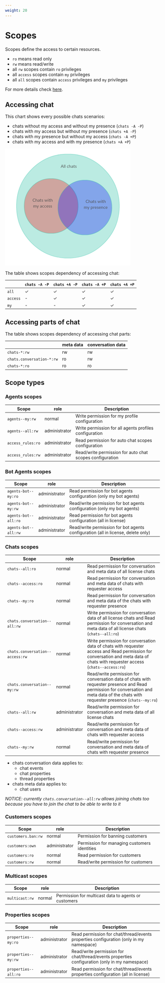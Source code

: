 ```yaml
---
weight: 20
---
```


# Scopes

Scopes define the access to certain resources.

- `ro` means read only
- `rw` means read/write
- all `rw` scopes contain `ro` privileges
- all `access` scopes contain `my` privileges
- all `all` scopes contain `access` privileges and `my` privileges


For more details check [here](../services/sso/typedef.go).

## Accessing chat 

This chart shows every possible chats scenarios:

- chats without my access and without my presence (`chats -A -P`)
- chats with my access but without my presence (`chats +A -P`)
- chats with my presence but without my access (`chats -A +P`)
- chats with my access and with my presence (`chats +A +P`)

![](./chats.png)

The table shows scopes dependency of accessing chat:

|          | `chats -A -P` | `chats +A -P` | `chats -A +P` | `chats +A +P` |
| -------- | ------------- | ------------- | ------------- | ------------- |
| `all`    | ✓             | ✓             | ✓             | ✓             |
| `access` | -             | ✓             | ✓             | ✓             |
| `my`     | -             | -             | ✓             | ✓             |

## Accessing parts of chat 

The table shows scopes dependency of accessing chat parts:

|                           | meta data | conversation data |
| ------------------------- | --------- | ----------------- |
| `chats-*:rw`              | rw        | rw                |
| `chats.conversation-*:rw` | ro        | rw                |
| `chats-*:ro`              | ro        | ro                |

## Scope types

### Agents scopes

| Scope            | role          | Description                                            |
| ---------------- | ------------- | ------------------------------------------------------ |
| `agents--my:rw`  | normal        | Write permission for my profile configuration          |
| `agents--all:rw` | administrator | Write permission for all agents profiles configuration |
| `access_rules:ro` | administrator | Read permission for auto chat scopes configuration       |
| `access_rules:rw` | administrator | Read/write permission for auto chat scopes configuration |

### Bot Agents scopes

| Scope                | role          | Description                                                                      |
| -------------------- | ------------- | -------------------------------------------------------------------------------- |
| `agents-bot--my:ro`  | administrator | Read permission for bot agents configuration (only my bot agents)                |
| `agents-bot--my:rw`  | administrator | Read/write permission for bot agents configuration (only my bot agents)          |
| `agents-bot--all:ro` | administrator | Read permission for bot agents configuration (all in license)                    |
| `agents-bot--all:rw` | administrator | Read/write permission for bot agents configuration (all in license, delete only) |

### Chats scopes

| Scope                           | role          | Description                                                                                                                                                                           |
| ------------------------------- | ------------- | ------------------------------------------------------------------------------------------------------------------------------------------------------------------------------------- |
| `chats--all:ro`                 | normal        | Read permission for conversation and meta data of all license chats                                                                                                                   |
| `chats--access:ro`              | normal        | Read permission for conversation and meta data of chats with requester access                                                                                                         |
| `chats--my:ro`                  | normal        | Read permission for conversation and meta data of the chats with requester presence                                                                                                   |
| `chats.conversation--all:rw`    | normal        | Write permission for conversation data of all license chats and Read permission for conversation and meta data of all license chats (`chats--all:ro`)                                 |
| `chats.conversation--access:rw` | normal        | Write permission for conversation data of chats with requester access and Read permission for conversation and meta data of chats with requester access (`chats--access:ro`)          |
| `chats.conversation--my:rw`     | normal        | Read/write permission for conversation data of chats with requester presence and Read permission for conversation and meta data of the chats with requester presence (`chats--my:ro`) |
| `chats--all:rw`                 | administrator | Read/write permission for conversation and meta data of all license chats                                                                                                             |
| `chats--access:rw`              | administrator | Read/write permission for conversation and meta data of chats with requester access                                                                                                   |
| `chats--my:rw`                  | normal        | Read/write permission for conversation and meta data of chats with requester presence                                                                                                 |

- chats conversation data applies to:
  - chat events
  - chat properties
  - thread properties
- chats meta data applies to:
  - chat users

_NOTICE: currently `chats.conversation--all:rw` allows joining chats too because you have to join the chat to be able to write to it_

### Customers scopes

| Scope              | role          | Description                                  |
| ------------------ | ------------- | -------------------------------------------- |
| `customers.ban:rw` | normal        | Permission for banning customers             |
| `customers:own`    | administrator | Permission for managing customers identities |
| `customers:ro`     | normal        | Read permission for customers                |
| `customers:rw`     | normal        | Read/write permission for customers          |

### Multicast scopes

| Scope          | role   | Description                                          |
| -------------- | ------ | ---------------------------------------------------- |
| `multicast:rw` | normal | Permission for multicast data to agents or customers |


### Properties scopes

| Scope                | role          | Description                                                                                  |
| -------------------- | ------------- | -------------------------------------------------------------------------------------------- |
| `properties--my:ro`  | administrator | Read permission for chat/thread/events properties configuration (only in my namespace)       |
| `properties--my:rw`  | administrator | Read/write permission for chat/thread/events properties configuration (only in my namespace) |
| `properties--all:ro` | administrator | Read permission for chat/thread/events properties configuration (all in license)             |




